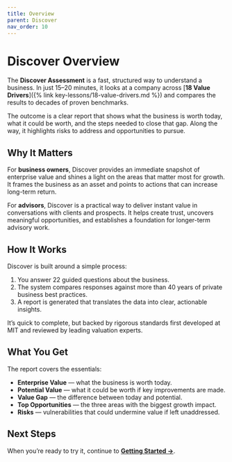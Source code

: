 ```yaml
---
title: Overview
parent: Discover
nav_order: 10
---
```


# Discover Overview

The **Discover Assessment** is a fast, structured way to understand a business. In just 15–20 minutes, it looks at a company across [**18 Value Drivers**]({% link key-lessons/18-value-drivers.md %}) and compares the results to decades of proven benchmarks.

The outcome is a clear report that shows what the business is worth today, what it could be worth, and the steps needed to close that gap. Along the way, it highlights risks to address and opportunities to pursue.

## Why It Matters

For **business owners**, Discover provides an immediate snapshot of enterprise value and shines a light on the areas that matter most for growth. It frames the business as an asset and points to actions that can increase long-term return.

For **advisors**, Discover is a practical way to deliver instant value in conversations with clients and prospects. It helps create trust, uncovers meaningful opportunities, and establishes a foundation for longer-term advisory work.

## How It Works

Discover is built around a simple process:

1. You answer 22 guided questions about the business.
2. The system compares responses against more than 40 years of private business best practices.
3. A report is generated that translates the data into clear, actionable insights.

It’s quick to complete, but backed by rigorous standards first developed at MIT and reviewed by leading valuation experts.

## What You Get

The report covers the essentials:

- **Enterprise Value** — what the business is worth today.
- **Potential Value** — what it could be worth if key improvements are made.
- **Value Gap** — the difference between today and potential.
- **Top Opportunities** — the three areas with the biggest growth impact.
- **Risks** — vulnerabilities that could undermine value if left unaddressed.

## Next Steps

When you’re ready to try it, continue to [**Getting Started →**](getting-started.md).
